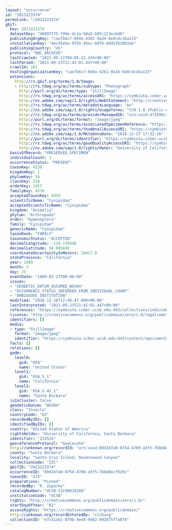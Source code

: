 ```yaml
---
layout: "occurrence"
id: "2013223374"
permalink: "/2013223374"
gbif:
  key: 2013223374
  datasetKey: "d6097f75-f99e-4c2a-b8a5-b0fc213ecbd0"
  publishingOrgKey: "cae7b6c7-669a-4261-9a34-6e8cdc16a125"
  installationKey: "4ec55ebe-9f92-45ec-b076-dd45f61003ab"
  publishingCountry: "US"
  protocol: "DWC_ARCHIVE"
  lastCrawled: "2021-09-11T09:05:22.434+00:00"
  lastParsed: "2021-09-23T21:42:01.447+00:00"
  crawlId: 161
  hostingOrganizationKey: "cae7b6c7-669a-4261-9a34-6e8cdc16a125"
  extensions:
    http://rs.gbif.org/terms/1.0/Image:
    - http://rs.tdwg.org/ac/terms/subtype: "Photograph"
      http://purl.org/dc/terms/type: "StillImage"
      http://rs.tdwg.org/ac/terms/accessURI: "https://symbiota.ccber.ucsb.edu:443/content/specimenImages/UCSB_IZC/UCSB-IZC00019/UCSB-IZC00019168_lg.jpg"
      http://ns.adobe.com/xap/1.0/rights/WebStatement: "http://creativecommons.org/publicdomain/zero/1.0/"
      http://rs.tdwg.org/ac/terms/metadataLanguage: "en"
      http://ns.adobe.com/xap/1.0/rights/UsageTerms: "CC0 1.0 (Public-domain)"
      http://rs.tdwg.org/ac/terms/providerManagedID: "urn:uuid:471699c2-d374-47dd-b5d3-506927010820"
      http://purl.org/dc/terms/format: "image/jpeg"
      http://rs.tdwg.org/ac/terms/associatedSpecimenReference: "https://symbiota.ccber.ucsb.edu:443/collections/individual/index.php?occid=115524"
      http://rs.tdwg.org/ac/terms/thumbnailAccessURI: "https://symbiota.ccber.ucsb.edu:443/content/specimenImages/UCSB_IZC/UCSB-IZC00019/UCSB-IZC00019168_tn.jpg"
      http://ns.adobe.com/xap/1.0/MetadataDate: "2018-12-17 17:32:16"
      http://purl.org/dc/terms/identifier: "https://symbiota.ccber.ucsb.edu:443/content/specimenImages/UCSB_IZC/UCSB-IZC00019/UCSB-IZC00019168_lg.jpg"
      http://rs.tdwg.org/ac/terms/goodQualityAccessURI: "https://symbiota.ccber.ucsb.edu:443/content/specimenImages/UCSB_IZC/UCSB-IZC00019/UCSB-IZC00019168.jpg"
      http://ns.adobe.com/xap/1.0/rights/Owner: "University of California, Santa Barbara"
  basisOfRecord: "PRESERVED_SPECIMEN"
  individualCount: 1
  occurrenceStatus: "PRESENT"
  taxonKey: 4339
  kingdomKey: 1
  phylumKey: 54
  classKey: 216
  orderKey: 1457
  familyKey: 4339
  acceptedTaxonKey: 4339
  scientificName: "Cynipidae"
  acceptedScientificName: "Cynipidae"
  kingdom: "Animalia"
  phylum: "Arthropoda"
  order: "Hymenoptera"
  family: "Cynipidae"
  genericName: "Cynipidae"
  taxonRank: "FAMILY"
  taxonomicStatus: "ACCEPTED"
  decimalLongitude: -119.726948
  decimalLatitude: 34.005849
  coordinateUncertaintyInMeters: 20427.0
  stateProvince: "California"
  year: 1989
  month: 3
  day: 23
  eventDate: "1989-03-23T00:00:00"
  issues:
  - "GEODETIC_DATUM_ASSUMED_WGS84"
  - "OCCURRENCE_STATUS_INFERRED_FROM_INDIVIDUAL_COUNT"
  - "AMBIGUOUS_INSTITUTION"
  modified: "2020-12-28T12:48:47.000+00:00"
  lastInterpreted: "2021-09-23T21:42:01.447+00:00"
  references: "https://symbiota.ccber.ucsb.edu:443/collections/individual/index.php?occid=115524"
  license: "http://creativecommons.org/publicdomain/zero/1.0/legalcode"
  identifiers: []
  media:
  - type: "StillImage"
    format: "image/jpeg"
    identifier: "https://symbiota.ccber.ucsb.edu:443/content/specimenImages/UCSB_IZC/UCSB-IZC00019/UCSB-IZC00019168_lg.jpg"
  facts: []
  relations: []
  gadm:
    level0:
      gid: "USA"
      name: "United States"
    level1:
      gid: "USA.5_1"
      name: "California"
    level2:
      gid: "USA.5.42_1"
      name: "Santa Barbara"
  isInCluster: false
  geodeticDatum: "WGS84"
  class: "Insecta"
  countryCode: "US"
  recordedByIDs: []
  identifiedByIDs: []
  country: "United States of America"
  rightsHolder: "University of California, Santa Barbara"
  identifier: "115524"
  georeferenceProtocol: "GeoLocate"
  http://unknown.org/recordId: "urn:uuid:89d187a0-0754-4789-a5f5-7bbb8ecf829c"
  county: "Santa Barbara"
  locality: "Santa Cruz Island; Ravenswood Canyon"
  collectionCode: "IZC"
  gbifID: "2013223374"
  occurrenceID: "89d187a0-0754-4789-a5f5-7bbb8ecf829c"
  taxonID: "475"
  preparations: "Pinned"
  recordedBy: "R. Zuparko"
  catalogNumber: "UCSB-IZC00019168"
  institutionCode: "UCSB"
  rights: "http://creativecommons.org/publicdomain/zero/1.0/"
  startDayOfYear: "82"
  accessRights: "https://creativecommons.org/publicdomain/"
  http://unknown.org/recordEnteredBy: "clchung"
  collectionID: "e7c51ab1-870b-4ee8-9d62-092875ffa870"
---
```

